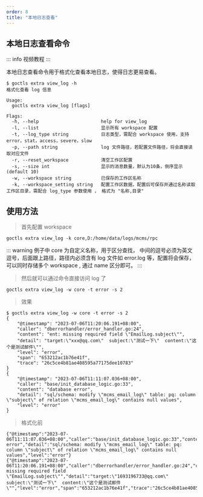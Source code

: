 ```yaml
---
order: 8
title: "本地日志查看"
---
```


## 本地日志查看命令

::: info 视频教程
<BiliBili bvid="BV1Hu4y1w7pp" />
:::

本地日志查看命令用于格式化查看本地日志，使得日志更易查看。

```shell
$ goctls extra view_log -h
格式化查看 log 信息

Usage:
  goctls extra view_log [flags]

Flags:
  -h, --help                       help for view_log
  -l, --list                       显示所有 workspace 配置
  -t, --log_type string            日志类型，需配合 workspace 使用，支持 error，stat，access，severe，slow
  -p, --path string                log 文件路径，若配置文件路径，将会直接读取对应文件
  -r, --reset_workspace            清空工作区配置
  -s, --size int                   显示的消息数量，默认为10条，倒序显示 (default 10)
  -w, --workspace string           已保存的工作区名称
  -k, --workspace_setting string   配置工作区数据，配置后可保存并通过名称读取工作区目录，需配合 log_type 参数使用 ， 格式为 "名称,目录"
```

## 使用方法

> 首先配置 workspace

```shell
goctls extra view_log -k core,D:/home/data/logs/mcms/rpc
```

::: warning
例子中 core 为自定义名称，用于区分查找， 中间的逗号必须为英文逗号，后面跟上路径，路径内必须含有 log 文件如 error.log 等，配置将会保存，可以同时存储多个 workspace , 通过 name 区分即可。
:::

> 然后就可以通过命令直接访问 log 了

```shell
goctls extra view_log -w core -t error -s 2
```

> 效果

```shell
$ goctls extra view_log -w core -t error -s 2
{
    "@timestamp": "2023-07-06T11:20:06.191+08:00",
    "caller": "dberrorhandler/error_handler.go:24",
    "content": "ent: missing required field \"EmailLog.subject\"",
    "detail": "target:\"xxx@qq.com\"  subject:\"测试一下\"  content:\"这个是测试邮件\"",
    "level": "error",
    "span": "653212ac1b76e41f",
    "trace": "26c5ce4b81ae408595a77175dee10783"
}
{
    "@timestamp": "2023-07-06T11:11:07.036+08:00",
    "caller": "base/init_database_logic.go:33",
    "content": "database error",
    "detail": "sql/schema: modify \"mcms_email_log\" table: pq: column \"subject\" of relation \"mcms_email_log\" contains null values",
    "level": "error"
}
```

> 格式化前

```text
{"@timestamp":"2023-07-06T11:11:07.036+08:00","caller":"base/init_database_logic.go:33","content":"database error","detail":"sql/schema: modify \"mcms_email_log\" table: pq: column \"subject\" of relation \"mcms_email_log\" contains null values","level":"error"}
{"@timestamp":"2023-07-06T11:20:06.191+08:00","caller":"dberrorhandler/error_handler.go:24","content":"ent: missing required field \"EmailLog.subject\"","detail":"target:\"1693196733@qq.com\"  subject:\"测试一下\"  content:\"这个是测试邮件\"","level":"error","span":"653212ac1b76e41f","trace":"26c5ce4b81ae408595a77175dee10783"}
```
